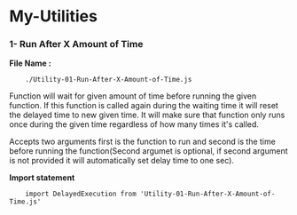# My-Utilities

### 1- Run After X Amount of Time

**File Name :**
```
    ./Utility-01-Run-After-X-Amount-of-Time.js
```

Function will wait for given amount of time before running the given function. If this function is called again during the waiting time it will reset the delayed time to new given time. It will make sure that function only runs once during the given time regardless of how many times it's called.


Accepts two arguments first is the function to run and second is the time before running the function(Second argumet is optional, if second argument is not provided it will automatically set delay time to one sec).

**Import statement**
```
    import DelayedExecution from 'Utility-01-Run-After-X-Amount-of-Time.js'
```


